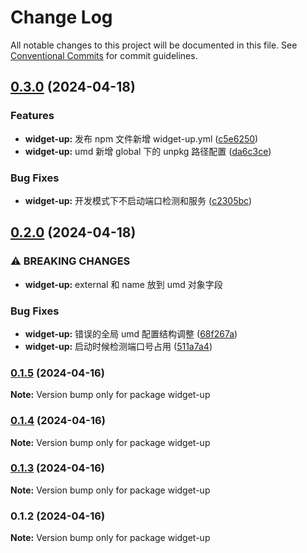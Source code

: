 # Change Log

All notable changes to this project will be documented in this file.
See [Conventional Commits](https://conventionalcommits.org) for commit guidelines.

## [0.3.0](https://github.com/tolerance-go/widget-up/compare/widget-up@0.2.0...widget-up@0.3.0) (2024-04-18)


### Features

* **widget-up:** 发布 npm 文件新增 widget-up.yml ([c5e6250](https://github.com/tolerance-go/widget-up/commit/c5e6250a8cb354eede72aad98e1b9a4c1712db30))
* **widget-up:** umd 新增 global 下的 unpkg 路径配置 ([da6c3ce](https://github.com/tolerance-go/widget-up/commit/da6c3cec88798d30504f73a64cc18fa0cffc1f04))


### Bug Fixes

* **widget-up:** 开发模式下不启动端口检测和服务 ([c2305bc](https://github.com/tolerance-go/widget-up/commit/c2305bcf9bf05aca2dc574eb6988ef4fa2998ce1))



## [0.2.0](https://github.com/tolerance-go/widget-up/compare/widget-up@0.1.5...widget-up@0.2.0) (2024-04-18)


### ⚠ BREAKING CHANGES

* **widget-up:** external 和 name 放到 umd 对象字段

### Bug Fixes

* **widget-up:** 错误的全局 umd 配置结构调整 ([68f267a](https://github.com/tolerance-go/widget-up/commit/68f267a7e6e820ad0b4814b37f6d05c880cfc6d7))
* **widget-up:** 启动时候检测端口号占用 ([511a7a4](https://github.com/tolerance-go/widget-up/commit/511a7a4f40d8a9b20eddb532bc3936d910276c7e))



### [0.1.5](https://github.com/tolerance-go/widget-up/compare/widget-up@0.1.4...widget-up@0.1.5) (2024-04-16)

**Note:** Version bump only for package widget-up





### [0.1.4](https://github.com/tolerance-go/widget-up/compare/widget-up@0.1.3...widget-up@0.1.4) (2024-04-16)

**Note:** Version bump only for package widget-up





### [0.1.3](https://github.com/tolerance-go/widget-up/compare/widget-up@0.1.2...widget-up@0.1.3) (2024-04-16)

**Note:** Version bump only for package widget-up





### 0.1.2 (2024-04-16)

**Note:** Version bump only for package widget-up
